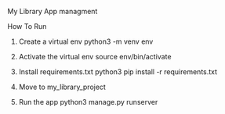 My Library App managment

How To Run
1. Create a virtual env
python3 -m venv env

2. Activate the virtual env
source env/bin/activate

3. Install requirements.txt 
python3 pip install -r requirements.txt

4. Move to my_library_project

5. Run the app
python3 manage.py runserver
